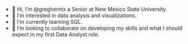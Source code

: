 - 👋 Hi, I’m @gregherntx a Senior at New Mexico State University.
- 👀 I’m interested in data analysis and visualizations. 
- 🌱 I’m currently learning SQL.
- 💞️ I’m looking to collaborate on developing my skills and what I should expect in my first Data Analyst role. 

<!---
gregherntx/gregherntx is a ✨ special ✨ repository because its `README.md` (this file) appears on your GitHub profile.
You can click the Preview link to take a look at your changes.
--->
